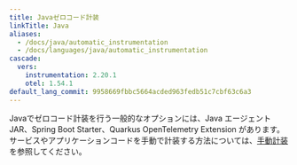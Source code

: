 ```yaml
---
title: Javaゼロコード計装
linkTitle: Java
aliases:
  - /docs/java/automatic_instrumentation
  - /docs/languages/java/automatic_instrumentation
cascade:
  vers:
    instrumentation: 2.20.1
    otel: 1.54.1
default_lang_commit: 9958669fbbc5664acded963fedb51c7cbf63c6a3
---
```


Javaでゼロコード計装を行う一般的なオプションには、Java エージェント JAR、Spring Boot Starter、Quarkus OpenTelemetry Extension があります。
サービスやアプリケーションコードを手動で計装する方法については、[手動計装](/docs/languages/java/instrumentation/)を参照してください。

